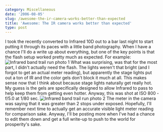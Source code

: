 ```yaml
---
category: Miscellaneous
date: '2006-08-05'
slug: /awesome-the-ir-camera-works-better-than-expected
title: 'Awesome: The IR camera works better than expected'
type: post
---
```



I took the recently converted to Infrared 10D out to a bar last
night to start putting it through its paces with a little band
photography. When I have a chance I'll do a write up about
everything, but one of the key points is that the flash setup
worked pretty much as expected. For example:
![Infrared band trail run photo 1](http://www.alanwsmith.com/blog/wp-content/uploads/20060805-011554-01.jpg "Infrared band trail run photo 1")
What was surprising, was that for the most part, I didn't actually
need the flash. The lights weren't that bright (and I forgot to get
an actual meter reading), but apparently the stage lights put out a
ton of IR and the color gels don't block it much at all. This makes
sense now that I think about because stage lights naturally get
really hot. My guess is the gels are specifically designed to allow
Infrared to pass to help keep them from getting even hotter.
Anyway, this was shot at ISO 800 - f/5.0 at 1/80 sec.
![Infrared band trail run photo 2](http://www.alanwsmith.com/blog/wp-content/uploads/20060805-011816-01.jpg "Infrared band trail run photo 2")
The meter in the camera was saying that it was greater than 2 stops
under exposed. Hopefully, I'll remember next time to actually get
an accurate visible light meter reading for comparison sake.
Anyway, I'll be posting more when I've had a chance to edit them
down and get a full write-up to push to the world for prosperity's
sake.
